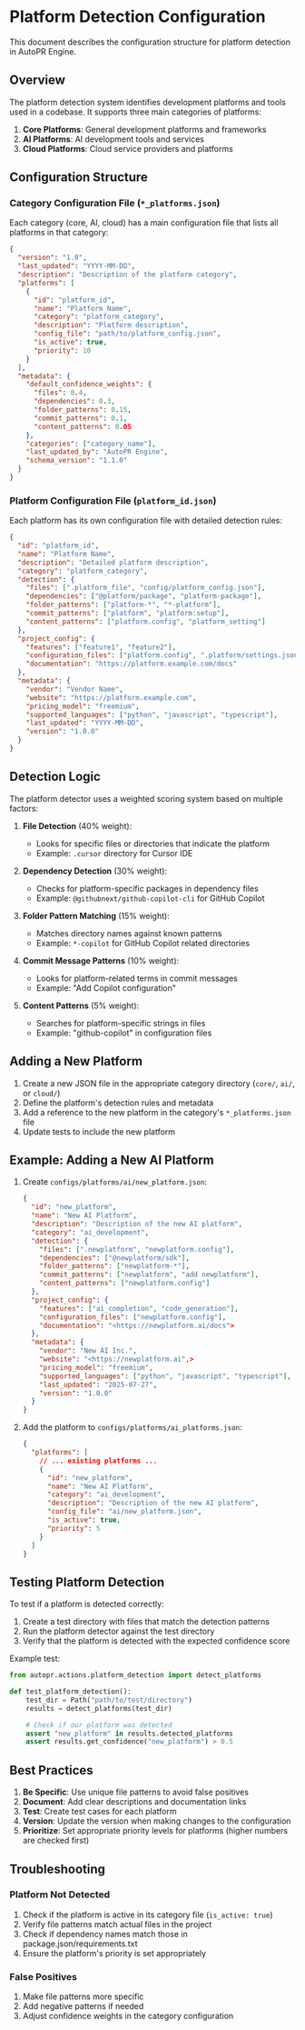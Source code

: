 # Platform Detection Configuration

This document describes the configuration structure for platform detection in AutoPR Engine.

## Overview

The platform detection system identifies development platforms and tools used in a codebase. It
supports three main categories of platforms:

1. **Core Platforms**: General development platforms and frameworks
2. **AI Platforms**: AI development tools and services
3. **Cloud Platforms**: Cloud service providers and platforms

## Configuration Structure

### Category Configuration File (`*_platforms.json`)

Each category (core, AI, cloud) has a main configuration file that lists all platforms in that
category:

```json
{
  "version": "1.0",
  "last_updated": "YYYY-MM-DD",
  "description": "Description of the platform category",
  "platforms": [
    {
      "id": "platform_id",
      "name": "Platform Name",
      "category": "platform_category",
      "description": "Platform description",
      "config_file": "path/to/platform_config.json",
      "is_active": true,
      "priority": 10
    }
  ],
  "metadata": {
    "default_confidence_weights": {
      "files": 0.4,
      "dependencies": 0.3,
      "folder_patterns": 0.15,
      "commit_patterns": 0.1,
      "content_patterns": 0.05
    },
    "categories": ["category_name"],
    "last_updated_by": "AutoPR Engine",
    "schema_version": "1.1.0"
  }
}
```

### Platform Configuration File (`platform_id.json`)

Each platform has its own configuration file with detailed detection rules:

```json
{
  "id": "platform_id",
  "name": "Platform Name",
  "description": "Detailed platform description",
  "category": "platform_category",
  "detection": {
    "files": [".platform_file", "config/platform_config.json"],
    "dependencies": ["@platform/package", "platform-package"],
    "folder_patterns": ["platform-*", "*-platform"],
    "commit_patterns": ["platform", "platform:setup"],
    "content_patterns": ["platform.config", "platform_setting"]
  },
  "project_config": {
    "features": ["feature1", "feature2"],
    "configuration_files": ["platform.config", ".platform/settings.json"],
    "documentation": "https://platform.example.com/docs"
  },
  "metadata": {
    "vendor": "Vendor Name",
    "website": "https://platform.example.com",
    "pricing_model": "freemium",
    "supported_languages": ["python", "javascript", "typescript"],
    "last_updated": "YYYY-MM-DD",
    "version": "1.0.0"
  }
}
```

## Detection Logic

The platform detector uses a weighted scoring system based on multiple factors:

1. **File Detection** (40% weight):
   - Looks for specific files or directories that indicate the platform
   - Example: `.cursor` directory for Cursor IDE

1. **Dependency Detection** (30% weight):
   - Checks for platform-specific packages in dependency files
   - Example: `@githubnext/github-copilot-cli` for GitHub Copilot

1. **Folder Pattern Matching** (15% weight):
   - Matches directory names against known patterns
   - Example: `*-copilot` for GitHub Copilot related directories

1. **Commit Message Patterns** (10% weight):
   - Looks for platform-related terms in commit messages
   - Example: "Add Copilot configuration"

1. **Content Patterns** (5% weight):
   - Searches for platform-specific strings in files
   - Example: "github-copilot" in configuration files

## Adding a New Platform

1. Create a new JSON file in the appropriate category directory (`core/`, `ai/`, or `cloud/`)
2. Define the platform's detection rules and metadata
3. Add a reference to the new platform in the category's `*_platforms.json` file
4. Update tests to include the new platform

## Example: Adding a New AI Platform

1. Create `configs/platforms/ai/new_platform.json`:

   ```json
   {
     "id": "new_platform",
     "name": "New AI Platform",
     "description": "Description of the new AI platform",
     "category": "ai_development",
     "detection": {
       "files": [".newplatform", "newplatform.config"],
       "dependencies": ["@newplatform/sdk"],
       "folder_patterns": ["newplatform-*"],
       "commit_patterns": ["newplatform", "add newplatform"],
       "content_patterns": ["newplatform.config"]
     },
     "project_config": {
       "features": ["ai_completion", "code_generation"],
       "configuration_files": ["newplatform.config"],
       "documentation": "<https://newplatform.ai/docs">
     },
     "metadata": {
       "vendor": "New AI Inc.",
       "website": "<https://newplatform.ai",>
       "pricing_model": "freemium",
       "supported_languages": ["python", "javascript", "typescript"],
       "last_updated": "2025-07-27",
       "version": "1.0.0"
     }
   }
   ```

1. Add the platform to `configs/platforms/ai_platforms.json`:

   ```json
   {
     "platforms": [
       // ... existing platforms ...
       {
         "id": "new_platform",
         "name": "New AI Platform",
         "category": "ai_development",
         "description": "Description of the new AI platform",
         "config_file": "ai/new_platform.json",
         "is_active": true,
         "priority": 5
       }
     ]
   }
   ```

## Testing Platform Detection

To test if a platform is detected correctly:

1. Create a test directory with files that match the detection patterns
2. Run the platform detector against the test directory
3. Verify that the platform is detected with the expected confidence score

Example test:

```python
from autopr.actions.platform_detection import detect_platforms

def test_platform_detection():
    test_dir = Path("path/to/test/directory")
    results = detect_platforms(test_dir)

    # Check if our platform was detected
    assert "new_platform" in results.detected_platforms
    assert results.get_confidence("new_platform") > 0.5
```

## Best Practices

1. **Be Specific**: Use unique file patterns to avoid false positives
2. **Document**: Add clear descriptions and documentation links
3. **Test**: Create test cases for each platform
4. **Version**: Update the version when making changes to the configuration
5. **Prioritize**: Set appropriate priority levels for platforms (higher numbers are checked first)

## Troubleshooting

### Platform Not Detected

1. Check if the platform is active in its category file (`is_active: true`)
2. Verify file patterns match actual files in the project
3. Check if dependency names match those in package.json/requirements.txt
4. Ensure the platform's priority is set appropriately

### False Positives

1. Make file patterns more specific
2. Add negative patterns if needed
3. Adjust confidence weights in the category configuration
